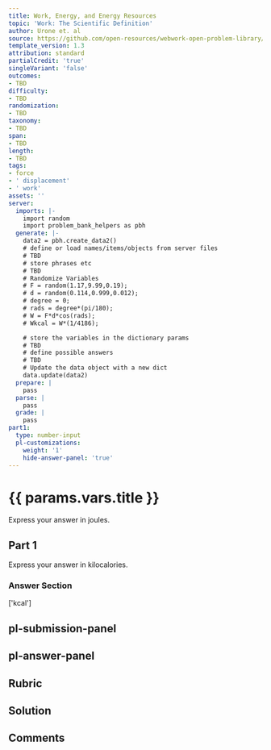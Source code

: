 ```yaml
---
title: Work, Energy, and Energy Resources
topic: 'Work: The Scientific Definition'
author: Urone et. al
source: https://github.com/open-resources/webwork-open-problem-library/tree/master/Contrib/BrockPhysics/College_Physics_Urone/7.Work_Energy_and_Energy_Resources/7-01.Work.The_Scientific_Definition/NU_U17_07_01_001.pg
template_version: 1.3
attribution: standard
partialCredit: 'true'
singleVariant: 'false'
outcomes:
- TBD
difficulty:
- TBD
randomization:
- TBD
taxonomy:
- TBD
span:
- TBD
length:
- TBD
tags:
- force
- ' displacement'
- ' work'
assets: ''
server:
  imports: |-
    import random
    import problem_bank_helpers as pbh
  generate: |-
    data2 = pbh.create_data2()
    # define or load names/items/objects from server files
    # TBD
    # store phrases etc
    # TBD
    # Randomize Variables
    # F = random(1.17,9.99,0.19);
    # d = random(0.114,0.999,0.012);
    # degree = 0;
    # rads = degree*(pi/180);
    # W = F*d*cos(rads);
    # Wkcal = W*(1/4186);

    # store the variables in the dictionary params
    # TBD
    # define possible answers
    # TBD
    # Update the data object with a new dict
    data.update(data2)
  prepare: |
    pass
  parse: |
    pass
  grade: |
    pass
part1:
  type: number-input
  pl-customizations:
    weight: '1'
    hide-answer-panel: 'true'
---
```


# {{ params.vars.title }} 


Express your answer in joules.

## Part 1 
Express your answer in kilocalories. 


 ### Answer Section
['kcal']

## pl-submission-panel 


## pl-answer-panel 


## Rubric 


## Solution 


## Comments 


